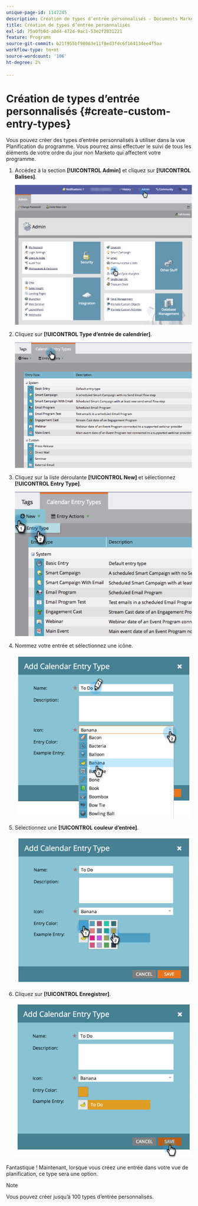 ```yaml
---
unique-page-id: 1147245
description: Création de types d’entrée personnalisés - Documents Marketo - Documentation du produit
title: Création de types d’entrée personnalisés
exl-id: 75a0fb0d-a0d4-472d-9ac1-53e2f2831221
feature: Programs
source-git-commit: b21f955bf98063e11f8ed3fdc6f164134ee4f5aa
workflow-type: tm+mt
source-wordcount: '106'
ht-degree: 2%

---
```


# Création de types d’entrée personnalisés {#create-custom-entry-types}

Vous pouvez créer des types d’entrée personnalisés à utiliser dans la vue Planification du programme. Vous pourrez ainsi effectuer le suivi de tous les éléments de votre ordre du jour non Marketo qui affectent votre programme.

1. Accédez à la section **[!UICONTROL Admin]** et cliquez sur **[!UICONTROL Balises]**.

   ![](assets/admintags.png)

1. Cliquez sur **[!UICONTROL Type d’entrée de calendrier]**.

   ![](assets/image2014-9-15-15-3a41-3a33.png)

1. Cliquez sur la liste déroulante **[!UICONTROL New]** et sélectionnez **[!UICONTROL Entry Type]**.

   ![](assets/image2014-9-15-15-3a41-3a58.png)

1. Nommez votre entrée et sélectionnez une icône.

   ![](assets/image2014-9-15-16-3a11-3a24.png)

1. Sélectionnez une **[!UICONTROL couleur d’entrée]**.

   ![](assets/image2014-9-15-16-3a3-3a55.png)

1. Cliquez sur **[!UICONTROL Enregistrer]**.

   ![](assets/image2014-9-15-16-3a4-3a14.png)

Fantastique ! Maintenant, lorsque vous créez une entrée dans votre vue de planification, ce type sera une option.

>[!NOTE]
>
>Vous pouvez créer jusqu’à 100 types d’entrée personnalisés.
